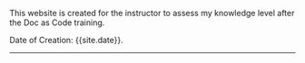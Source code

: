 <p>This website is created for the instructor to assess my knowledge level after the Doc as Code training. </p>
<p>Date of Creation: {{site.date}}. </p>
<hr/>

